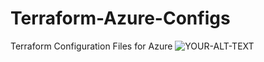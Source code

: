 # Terraform-Azure-Configs
Terraform Configuration Files for Azure
<picture>
 <source media="(prefers-color-scheme: dark)" srcset="YOUR-DARKMODE-IMAGE">
 <source media="(prefers-color-scheme: light)" srcset="YOUR-LIGHTMODE-IMAGE">
 <img alt="YOUR-ALT-TEXT" src="https://upload.wikimedia.org/wikipedia/commons/0/04/Terraform_Logo.svg">
</picture>
